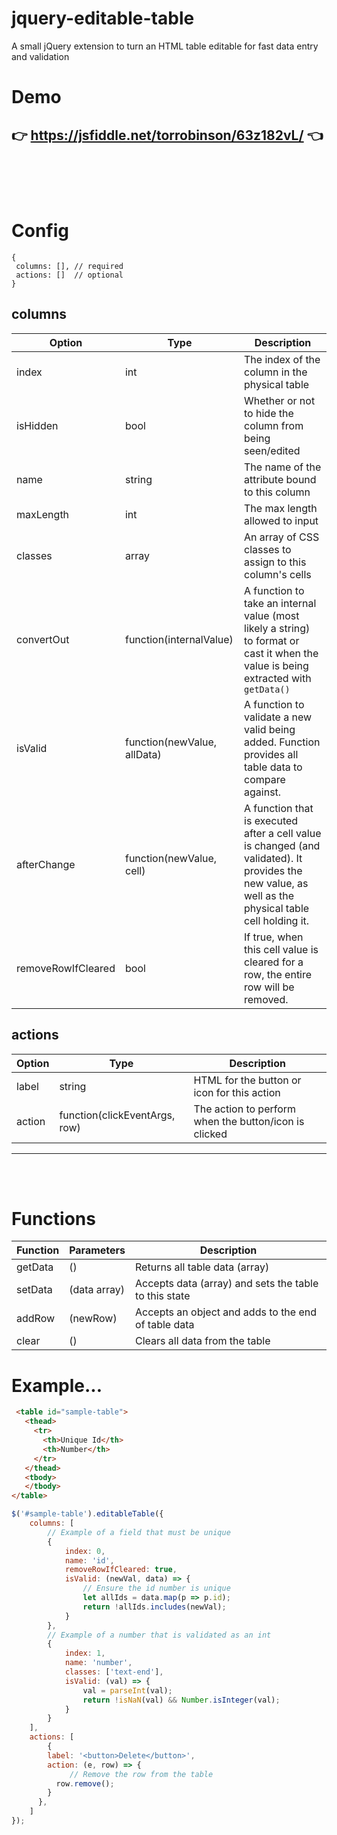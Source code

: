 # jquery-editable-table
A small jQuery extension to turn an HTML table editable for fast data entry and validation

# Demo
👉 https://jsfiddle.net/torrobinson/63z182vL/ 👈
<br/><br/>
---
<br/><br/>

# Config
```
{
 columns: [], // required
 actions: []  // optional
}
```

## columns
| Option             | Type                        | Description                                                                                                                                          |
|--------------------|-----------------------------|------------------------------------------------------------------------------------------------------------------------------------------------------|
| index              | int                         | The index of the column in the physical table                                                                                                        |
| isHidden              | bool                         | Whether or not to hide the column from being seen/edited                                                                                                       |
| name               | string                        | The name of the attribute bound to this column                                                                                                       |
| maxLength               | int                        | The max length allowed to input                                                                                                       |
| classes            | array                       | An array of CSS classes to assign to this column's cells                                                                                             |
| convertOut         | function(internalValue)     | A function to take an internal value (most likely a string) to format or cast it when the value is being extracted with `getData()`                  |
| isValid            | function(newValue, allData) | A function to validate a new valid being added. Function provides all table data to compare against.                                                 |
| afterChange        | function(newValue, cell)    | A function that is executed after a cell value is changed (and validated). It provides the new value, as well as the physical table cell holding it. |
| removeRowIfCleared | bool                        | If true, when this cell value is cleared for a row, the entire row will be removed.                                                                  |

## actions
| Option             | Type                        | Description                                                                                                                                          |
|--------------------|-----------------------------|------------------------------------------------------------------------------------------------------------------------------------------------------|
| label              | string                         | HTML for the button or icon for this action                                                                                                |
| action              | function(clickEventArgs, row)         | The action to perform when the button/icon is clicked                                                             

---
<br/><br/>

# Functions
| Function | Parameters   | Description                                           |
|----------|--------------|-------------------------------------------------------|
| getData  | ()           | Returns all table data (array)                        |
| setData  | (data array) | Accepts data (array) and sets the table to this state |
| addRow   | (newRow)     | Accepts an object and adds to the end of table data   |
| clear    | ()           | Clears all data from the table                        |

# Example...
```html
 <table id="sample-table">
   <thead>
     <tr>
       <th>Unique Id</th>
       <th>Number</th>
     </tr>
   </thead>
   <tbody>
   </tbody>
</table>
```

```js
$('#sample-table').editableTable({
    columns: [
        // Example of a field that must be unique
        {
            index: 0,
            name: 'id',
            removeRowIfCleared: true,
            isValid: (newVal, data) => {
                // Ensure the id number is unique
                let allIds = data.map(p => p.id);
                return !allIds.includes(newVal);
            }
        },
        // Example of a number that is validated as an int
        {
            index: 1,
            name: 'number',
            classes: ['text-end'],
            isValid: (val) => {
                val = parseInt(val);
                return !isNaN(val) && Number.isInteger(val);
            }
        }
    ],
    actions: [
    	{
      	label: '<button>Delete</button>',
        action: (e, row) => {
        	 // Remove the row from the table
          row.remove();
        }
      },
    ]
});
```
